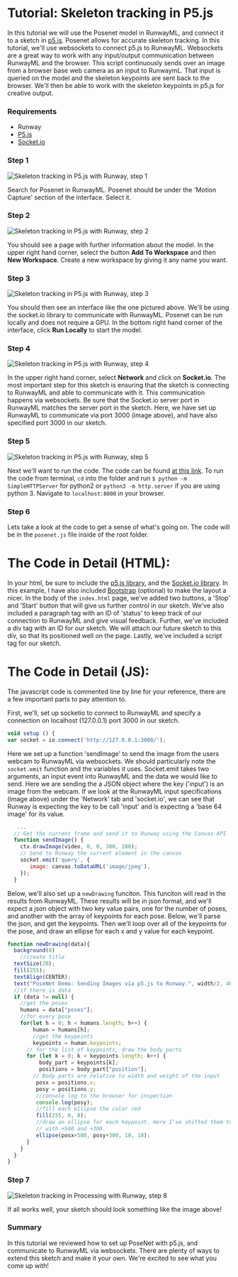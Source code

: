 # Tutorial: Skeleton tracking in P5.js

In this tutorial we will use the Posenet model in RunwayML, and connect it to a sketch in [p5.js](https://p5js.org/). Posenet allows for accurate skeleton tracking. In this tutorial, we'll use websockets to connect p5.js to RunwayML. Websockets are a great way to work with any input/output communication between RunwayML and the browser. This script continuously sends over an image from a browser base web camera as an input to RunwaymL. That input is queried on the model and the skeleton keypoints are sent back to the browser. We'll then be able to work with the skeleton keypoints in p5.js for creative output.

### Requirements

- Runway
- [P5.js](https://p5js.org/download/)
- [Socket.io](https://socket.io/)

### Step 1

![Skeleton tracking in P5.js with Runway, step 1](assets/images/tutorials/tutorial_p5_posenet/selection.png)

Search for Posenet in RunwayML. Posenet should be under the 'Motion Capture' section of the interface. Select it.

### Step 2

![Skeleton tracking in P5.js with Runway, step 2](assets/images/tutorials/tutorial_p5_posenet/info.png)

You should see a page with further information about the model. In the upper right hand corner, select the button **Add To Workspace** and then **New Workspace**. Create a new workspace by giving it any name you want.

### Step 3

![Skeleton tracking in P5.js with Runway, step 3](assets/images/tutorials/tutorial_p5_posenet/interface.png)

You should then see an interface like the one pictured above. We'll be using the socket.io library to communicate with RunwayML. Posenet can be run locally and does not require a GPU. In the bottom right hand corner of the interface, click **Run Locally** to start the model.

### Step 4

![Skeleton tracking in P5.js with Runway, step 4](assets/images/tutorials/tutorial_p5_posenet/port.png)

In the upper right hand corner, select **Network** and click on **Socket.io**. The most important step for this sketch is ensuring that the sketch is connecting to RunwayML and able to communicate with it. This communication happens via websockets. Be sure that the Socket.io server port in RunwayML matches the server port in the sketch. Here, we have set up RunwayML to communicate via port 3000 (image above), and have also specified port 3000 in our sketch. 

### Step 5

![Skeleton tracking in P5.js with Runway, step 5](assets/images/tutorials/tutorial_p5_posenet/code.png)

Next we'll want to run the code. The code can be found [at this link](https://github.com/runwayml/p5js/tree/master/PoseNet). To run the code from terminal,  `cd` into the folder and run `$ python -m SimpleHTTPServer`  for python2  or  `python3 -m http.server` if you are using python 3. Navigate to `localhost:8000` in your browser.

### Step 6

Lets take a look at the code to get a sense of what's going on. The code will be in the `posenet.js` file inside of the root folder.

# The Code in Detail (HTML):
In your html, be sure to include the [p5.js library](https://p5js.org/download/), and the [Socket.io library](https://socket.io/). In this example, I have also included [Bootstrap](https://getbootstrap.com/) (optional) to make the layout a nicer. In the body of the `index.html` page, we've added two buttons, a 'Stop' and 'Start' button that will give us further control in our sketch. We've also included a paragraph tag with an ID of 'status' to keep track of our connection to RunwayML and give visual feedback. Further, we've included a div tag with an ID for our sketch. We will attach our future sketch to this div, so that its positioned well on the page. Lastly, we've included a script tag for our sketch.

# The Code in Detail (JS):
The javascript code is commented line by line for your reference, there are a few important parts to pay attention to. 

First, we'll, set up socketio to connect to RunwayML and specify a connection on localhost (127.0.0.1) port 3000 in our sketch.

```js
void setup () {
var socket = io.connect('http://127.0.0.1:3000/');
```

Here we set up a function 'sendImage' to send the image from the users webcam to RunwayML via websockets. We should particularly note the `socket.emit` function and the variables it uses. Socket.emit takes two arguments, an input event into RunwayML and the data we would like to send. Here we are sending the a JSON object where the key ('input') is an image from the webcam. If we look at the RunwayML input specifications (image above) under the 'Network' tab and 'socket.io', we can see that Runway is expecting the key to be call 'input' and is expecting a 'base 64 image' for its value.

```js
   ...
  // Get the current frame and send it to Runway using the Canvas API
  function sendImage() {
    ctx.drawImage(video, 0, 0, 300, 280);
    // Send to Runway the current element in the canvas
    socket.emit('query', {
       image: canvas.toDataURL('image/jpeg'),
    });
  }
```

Below, we'll also set up a `newDrawing` funciton. This funciton will read in the results from RunwayML. These results will be in json format, and we'll expect a json object with two key value pairs, one for the number of poses, and another with the array of keypoints for each pose. Below, we'll parse the json, and get the keypoints. Then we'll loop over all of the keypoints for the pose, and draw an ellipse for each x and y value for each keypoint.

```js
function newDrawing(data){
  background(0)
    //create title
  textSize(20);
  fill(255);
  textAlign(CENTER);
  text("PoseNet Demo: Sending Images via p5.js to Runway.", width/2, 40);
  //if there is data
  if (data != null) {
    //get the poses
    humans = data["poses"];
    //for every pose
    for(let h = 0; h < humans.length; h++) {
        human = humans[h];
        //get the keypoints
        keypoints = human.keypoints;
      // for the list of keypoints, draw the body parts
      for (let k = 0; k < keypoints.length; k++) {
          body_part = keypoints[k];
          positions = body_part["position"];
        // Body parts are relative to width and weight of the input
         posx = positions.x;
         posy = positions.y;
         //console log to the browser for inspection
         console.log(posy);
         //fill each ellipse the color red
         fill(255, 0, 0);
         //draw an ellipse for each keypoint. Here I've shifted them to the center of the screen
         // with +500 and +300. 
         ellipse(posx+500, posy+300, 10, 10);
      }
    }
  }
}
```

### Step 7

![Skeleton tracking in Processing with Runway, step  8](assets/images/tutorials/tutorial_p5_posenet/header.png)

If all works well, your sketch should look something like the image above! 

### Summary

In this tutorial we reviewed how to set up PoseNet with p5.js, and communicate to RunwayML via websockets. There are plenty of ways to extend this sketch and make it your own. We're excited to see what you come up with!
